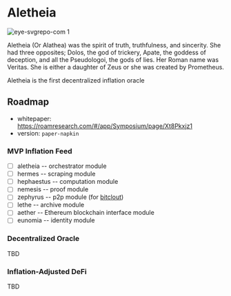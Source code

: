 # Aletheia

![eye-svgrepo-com 1](https://user-images.githubusercontent.com/13405632/124463274-558e7180-dd9b-11eb-8b9d-0aa2f0b7f851.png)

Aletheia (Or Alathea) was the spirit of truth, truthfulness, and sincerity. She had three opposites; Dolos, the god of trickery, Apate, the goddess of deception, and all the Pseudologoi, the gods of lies. Her Roman name was Veritas. She is either a daughter of Zeus or she was created by Prometheus.

Aletheia is the first decentralized inflation oracle


## Roadmap

- whitepaper: https://roamresearch.com/#/app/Symposium/page/Xt8Pkxjz1
- version: `paper-napkin`

### MVP Inflation Feed
- [ ] aletheia -- orchestrator module
- [ ] hermes -- scraping module
- [ ] hephaestus -- computation module
- [ ] nemesis -- proof module
- [ ] zephyrus -- p2p module (for [bitclout](https://bitclout.com))
- [ ] lethe -- archive module
- [ ] aether -- Ethereum blockchain interface module
- [ ] eunomia -- identity module

### Decentralized Oracle
TBD
### Inflation-Adjusted DeFi
TBD